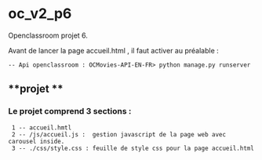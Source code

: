 # oc_v2_p6
Openclassroom projet 6.
 
Avant de lancer la page accueil.html , il faut activer au préalable  :
```
-- Api openclassroom : OCMovies-API-EN-FR> python manage.py runserver
```
## **projet ** 

### Le projet comprend 3 sections : 

```
 1 -- accueil.hmtl
 2 -- /js/accueil.js :  gestion javascript de la page web avec carousel inside.
 3 -- ./css/style.css : feuille de style css pour la page accueil.html 
```
